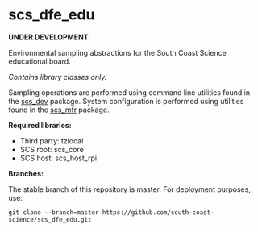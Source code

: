 # scs_dfe_edu
**UNDER DEVELOPMENT**

Environmental sampling abstractions for the South Coast Science educational board.

_Contains library classes only._

Sampling operations are performed using command line utilities found in the 
[scs_dev](https://github.com/south-coast-science/scs_dev/wiki) package. System configuration is performed using 
utilities found in the [scs_mfr](https://github.com/south-coast-science/scs_mfr/wiki) package.


**Required libraries:** 

* Third party: tzlocal
* SCS root: scs_core
* SCS host: scs_host_rpi


**Branches:**

The stable branch of this repository is master. For deployment purposes, use:
```
git clone --branch=master https://github.com/south-coast-science/scs_dfe_edu.git
```
